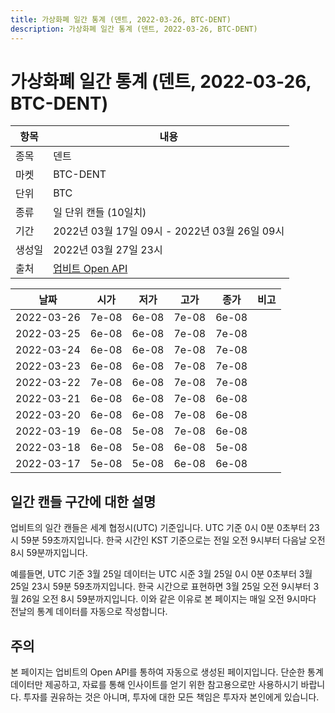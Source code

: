 ```yaml
---
title: 가상화폐 일간 통계 (덴트, 2022-03-26, BTC-DENT)
description: 가상화폐 일간 통계 (덴트, 2022-03-26, BTC-DENT)
---
```


가상화폐 일간 통계 (덴트, 2022-03-26, BTC-DENT)
===

|항목|내용|
|--|--|
|종목|덴트|
|마켓|BTC-DENT|
|단위|BTC|
|종류|일 단위 캔들 (10일치)|
|기간|2022년 03월 17일 09시 - 2022년 03월 26일 09시|
|생성일|2022년 03월 27일 23시|
|출처|[업비트 Open API](https://docs.upbit.com)|


|날짜|시가|저가|고가|종가|비고|
|--|--|--|--|--|--|
|2022-03-26|7e-08|6e-08|7e-08|6e-08|    |
|2022-03-25|6e-08|6e-08|7e-08|7e-08|    |
|2022-03-24|6e-08|6e-08|7e-08|7e-08|    |
|2022-03-23|6e-08|6e-08|7e-08|7e-08|    |
|2022-03-22|7e-08|6e-08|7e-08|7e-08|    |
|2022-03-21|6e-08|6e-08|7e-08|6e-08|    |
|2022-03-20|6e-08|6e-08|7e-08|6e-08|    |
|2022-03-19|6e-08|5e-08|7e-08|6e-08|    |
|2022-03-18|6e-08|5e-08|6e-08|5e-08|    |
|2022-03-17|5e-08|5e-08|6e-08|6e-08|    |


일간 캔들 구간에 대한 설명
---


업비트의 일간 캔들은 세계 협정시(UTC) 기준입니다. 
UTC 기준 0시 0분 0초부터 23시 59분 59초까지입니다. 
한국 시간인 KST 기준으로는 전일 오전 9시부터 다음날 오전 8시 59분까지입니다. 


예를들면, UTC 기준 3월 25일 데이터는 UTC 시준 3월 25일 0시 0분 0초부터 3월 25일 23시 59분 59초까지입니다. 
한국 시간으로 표현하면 3월 25일 오전 9시부터 3월 26일 오전 8시 59분까지입니다. 
이와 같은 이유로 본 페이지는 매일 오전 9시마다 전날의 통계 데이터를 자동으로 작성합니다. 


주의
---


본 페이지는 업비트의 Open API를 통하여 자동으로 생성된 페이지입니다. 
단순한 통계 데이터만 제공하고, 자료를 통해 인사이트를 얻기 위한 참고용으로만 사용하시기 바랍니다. 
투자를 권유하는 것은 아니며, 투자에 대한 모든 책임은 투자자 본인에게 있습니다. 
